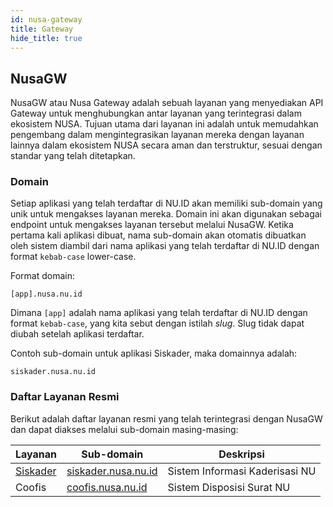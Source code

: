 ```yaml
---
id: nusa-gateway
title: Gateway
hide_title: true
---
```


## NusaGW

NusaGW atau Nusa Gateway adalah sebuah layanan yang menyediakan API Gateway untuk menghubungkan antar layanan yang terintegrasi dalam ekosistem NUSA. 
Tujuan utama dari layanan ini adalah untuk memudahkan pengembang dalam mengintegrasikan layanan mereka dengan layanan lainnya dalam ekosistem NUSA 
secara aman dan terstruktur, sesuai dengan standar yang telah ditetapkan.

### Domain

Setiap aplikasi yang telah terdaftar di NU.ID akan memiliki sub-domain yang unik untuk mengakses layanan mereka. Domain ini akan digunakan sebagai endpoint untuk mengakses layanan tersebut melalui NusaGW. Ketika pertama kali aplikasi dibuat, nama sub-domain akan otomatis dibuatkan oleh sistem diambil dari nama aplikasi yang telah terdaftar di NU.ID dengan format `kebab-case` lower-case.

Format domain:

```
[app].nusa.nu.id
```

Dimana `[app]` adalah nama aplikasi yang telah terdaftar di NU.ID dengan format `kebab-case`, yang kita sebut dengan istilah _slug_. Slug tidak dapat diubah setelah aplikasi terdaftar.

Contoh sub-domain untuk aplikasi Siskader, maka domainnya adalah:

```
siskader.nusa.nu.id
```

### Daftar Layanan Resmi

Berikut adalah daftar layanan resmi yang telah terintegrasi dengan NusaGW dan dapat diakses melalui sub-domain masing-masing:

| Layanan | Sub-domain | Deskripsi |
| --- | --- | --- |
| [Siskader](../integration/Siskader/index.md) | [siskader.nusa.nu.id](https://siskader.nusa.nu.id/v1/info) | Sistem Informasi Kaderisasi NU |
| Coofis | [coofis.nusa.nu.id](https://coofis.nusa.nu.id/v1/info) | Sistem Disposisi Surat NU |


